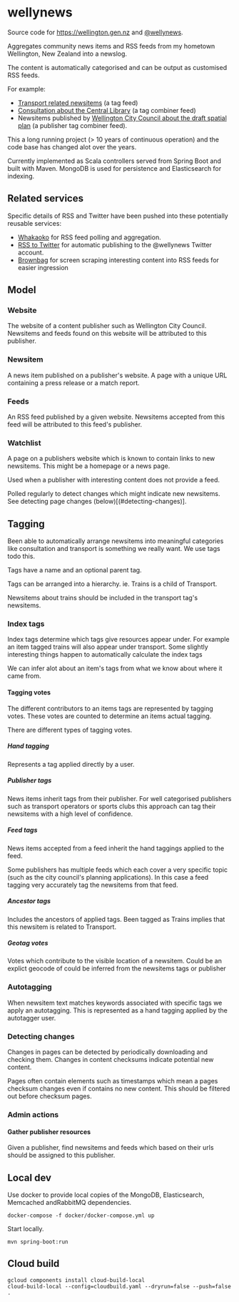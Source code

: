 # wellynews

Source code for https://wellington.gen.nz and [@wellynews](https://twitter.com/wellynews).

Aggregates community news items and RSS feeds from my hometown Wellington, New Zealand into a newslog.

The content is automatically categorised and can be output as customised RSS feeds.

For example:
- [Transport related newsitems](https://wellington.gen.nz/transport) (a tag feed)
- [Consultation about the Central Library](https://wellington.gen.nz/consultation+central-library) (a tag combiner feed)
- Newsitems published by [Wellington City Council about the draft spatial plan](https://wellington.gen.nz/wellington-city-council+draft-spatial-plan) (a publisher tag combiner feed).


This a long running project (> 10 years of continuous operation) and the code base has changed alot over the years.

Currently implemented as Scala controllers served from Spring Boot and built with Maven.
MongoDB is used for persistence and Elasticsearch for indexing.


## Related services

Specific details of RSS and Twitter have been pushed into these potentially reusable services:

- [Whakaoko](https://github.com/tonytw1/whakaoko) for RSS feed polling and aggregation.
- [RSS to Twitter](https://github.com/tonytw1/rsstotwitter) for automatic publishing to the @wellynews Twitter account.
- [Brownbag](https://github.com/tonytw1/brownbag) for screen scraping interesting content into RSS feeds for easier ingression


## Model

### Website

The website of a content publisher such as Wellington City Council.  
Newsitems and feeds found on this website will be attributed to this publisher.

### Newsitem

A news item published on a publisher's website.
A page with a unique URL containing a press release or a match report.


### Feeds

An RSS feed published by a given website.
Newsitems accepted from this feed will be attributed to this feed's publisher.


### Watchlist

A page on a publishers website which is known to contain links to new newsitems.
This might be a homepage or a news page.

Used when a publisher with interesting content does not provide a feed.

Polled regularly to detect changes which might indicate new newsitems.
See detecting page changes (below)[(#detecting-changes)].


## Tagging

Been able to automatically arrange newsitems into meaningful categories like consultation and transport is something we really want.
We use tags todo this.

Tags have a name and an optional parent tag.

Tags can be arranged into a hierarchy.
ie. Trains is a child of Transport.

Newsitems about trains should be included in the transport tag's newsitems.



### Index tags

Index tags determine which tags give resources appear under.
For example an item tagged trains will also appear under transport.
Some slightly interesting things happen to automatically calculate the index tags

We can infer alot about an item's tags from what we know about where it came from.


#### Tagging votes

The different contributors to an items tags are represented by tagging votes.
These votes are counted to determine an items actual tagging.

There are different types of tagging votes.

##### Hand tagging

Represents a tag applied directly by a user.

##### Publisher tags

News items inherit tags from their publisher.
For well categorised publishers such as transport operators or sports clubs this approach can tag their newsitems with a high level of confidence.

##### Feed tags

News items accepted from a feed inherit the hand taggings applied to the feed.

Some publishers has multiple feeds which each cover a very specific topic (such as the city council's planning applications).
In this case a feed tagging  very accurately tag the newsitems from that feed.

##### Ancestor tags

Includes the ancestors of applied tags.
Been tagged as Trains implies that this newsitem is related to Transport.

##### Geotag votes

Votes which contribute to the visible location of a newsitem. Could be an explict geocode of could be inferred from the
newsitems tags or publisher


### Autotagging

When newsitem text matches keywords associated with specific tags we apply an autotagging.
This is represented as a hand tagging applied by the autotagger user.



### Detecting changes

Changes in pages can be detected by periodically downloading and checking them.
Changes in content checksums indicate potential new content.

Pages often contain elements such as timestamps which mean a pages checksum changes even if contains no new content.
This should be filtered out before checksum pages.


### Admin actions

#### Gather publisher resources

Given a publisher, find newsitems and feeds which based on their urls should be assigned to this publisher.


## Local dev

Use docker to provide local copies of the MongoDB, Elasticsearch, Memcached andRabbitMQ dependencies.

```
docker-compose -f docker/docker-compose.yml up
```

Start locally.
```
mvn spring-boot:run
```

## Cloud build

```
gcloud components install cloud-build-local
cloud-build-local --config=cloudbuild.yaml --dryrun=false --push=false .
```
